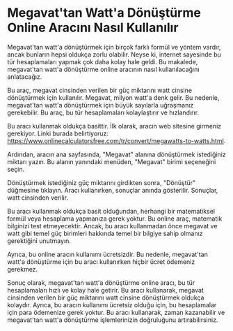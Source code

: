 Megavat'tan Watt'a Dönüştürme Online Aracını Nasıl Kullanılır
=============================================================

Megavat'tan watt'a dönüştürmek için birçok farklı formül ve yöntem vardır, ancak bunların hepsi oldukça zorlu olabilir. Neyse ki, internet sayesinde bu tür hesaplamaları yapmak çok daha kolay hale geldi. Bu makalede, megavat'tan watt'a dönüştürme online aracının nasıl kullanılacağını anlatacağız.

Bu araç, megavat cinsinden verilen bir güç miktarını watt cinsine dönüştürmek için kullanılır. Megavat, milyon watt'a denk gelir. Bu nedenle, megavat'tan watt'a dönüştürmek için büyük sayılarla uğraşmanız gerekebilir. Bu araç, bu tür hesaplamaları kolaylaştırır ve hızlandırır.

Bu aracı kullanmak oldukça basittir. İlk olarak, aracın web sitesine girmeniz gerekiyor. Linki burada belirtiyoruz: <https://www.onlinecalculatorsfree.com/tr/convert/megawatts-to-watts.html>.

Ardından, aracın ana sayfasında, "Megavat" alanına dönüştürmek istediğiniz miktarı yazın. Bu alanın yanındaki menüden, "Megavat" birimi seçeneğini seçin.

Dönüştürmek istediğiniz güç miktarını girdikten sonra, "Dönüştür" düğmesine tıklayın. Aracı kullanırken, sonuçlar anında gösterilir. Sonuçlar, watt cinsinden verilir.

Bu aracı kullanmak oldukça basit olduğundan, herhangi bir matematiksel formül veya hesaplama yapmanıza gerek yoktur. Bu online araç, matematik bilginizi test etmeyecektir. Ancak, bu aracı kullanmadan önce megavat ve watt gibi temel güç birimleri hakkında temel bir bilgiye sahip olmanız gerektiğini unutmayın.

Ayrıca, bu online aracın kullanımı ücretsizdir. Bu nedenle, megavat'tan watt'a dönüştürme için bu aracı kullanırken hiçbir ücret ödemeniz gerekmez.

Sonuç olarak, megavat'tan watt'a dönüştürme online aracı, bu tür hesaplamaları hızlı ve kolay hale getirir. Bu aracı kullanarak, megavat cinsinden verilen bir güç miktarını watt cinsine dönüştürmek oldukça kolaydır. Ayrıca, bu aracın kullanımı ücretsiz olduğu için, bu hesaplamalar için para ödemenize gerek yoktur. Bu aracı kullanarak, zaman kazanabilir ve megavat'tan watt'a dönüştürme işlemlerinizin doğruluğunu artırabilirsiniz.